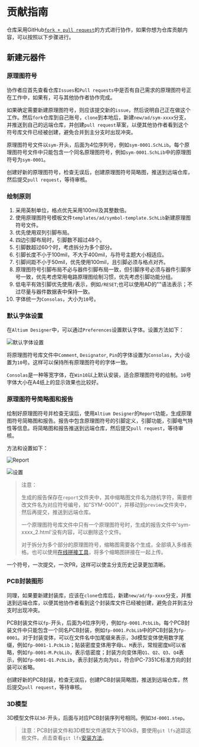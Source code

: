 # 贡献指南

仓库采用GitHub[`fork + pull request`](https://aaronflower.github.io/essays/github-fork-pull-workflow.html)的方式进行协作，如果你想为仓库贡献内容，可以按照以下步骤进行。

## 新建元器件

### 原理图符号

协作者应首先查看仓库`Issues`和`Pull requests`中是否有自己需求的原理图符号正在工作中，如果有，可与其他协作者协作完成。

如果确定需要新建原理图符号，则应该提交新的`issue`，然后说明自己正在做这个工作。然后`fork`仓库到自己账号，`clone`到本地后，新建`new/ad/sym-xxxx`分支，并推送到自己的远端仓库，并创建`pull request`草案，以便其他协作者看到这个符号库文件已经被创建，避免合并到主分支时出现冲突。

原理图符号文件以`sym-`开头，后面为4位序列号，例如`sym-0001.SchLib`。每个原理图符号文件中只能包含一个同名原理图符号，例如`sym-0001.SchLib`中的原理图符号为`sym-0001`。

创建好新的原理图符号，检查无误后，创建原理图符号简略图，推送到远端仓库，然后提交`pull request`，等待审核。

### 绘制原则

1. 采用英制单位，格点优先采用100mil及其整数倍。
2. 使用原理图符号模板文件`templates/ad/symbol-template.SchLib`新建原理图符号文件。
3. 优先使用双列引脚布局。
4. 四边引脚布局时，引脚数不超过48个。
5. 引脚数超过60个时，考虑拆分为多个部分。
6. 引脚长度不小于100mil，不大于400mil，与符号主题大小相适应。
7. 引脚间距不小于50mil，优先使用100mil，且引脚必须与格点对齐。
8. 原理图符号引脚布局不必与器件引脚布局一致，但引脚序号必须与器件引脚序号一致，优先考虑常用电路原理图绘制习惯，优先考虑引脚功能分组。
9. 低电平有效引脚优先使用`/`表示，例如`/RESET`;也可以使用AD的"\"语法表示；不过尽量与器件数据表中保持一致。
10. 字体统一为`Consolas`，大小为`10`号。

### 默认字体设置

在`Altium Designer`中，可以通过`Preferences`设置默认字体。设置方法如下：

![默认字体设置](figures/image-1.png)

将原理图符号库文件中`Comment`, `Designator`, `Pin`的字体设置为`Consolas`，大小设置为`10`号。这样可以保持所有原理图符号的字体一致。

`Consolas`是一种等宽字体，在`Win10`以上默认安装，适合原理图符号的绘制。`10`号字体大小在A4纸上的显示效果也比较好。

### 原理图符号简略图和报告

绘制好原理图符号并检查无误后，使用`Altium Designer`的`Report`功能，生成原理图符号简略图和报告。报告中包含原理图符号的引脚定义，引脚功能，引脚电气特性等信息。将简略图和报告推送到远端仓库，然后提交`pull request`，等待审核。

方法和设置如下：

![Report](figures/image-2.png)

![设置](figures/image-3.png)

> 注意：
> 
> 生成的报告保存在`report`文件夹中，其中缩略图文件名为随机字符，需要修改文件名为对应符号编号，如"SYM-0001"，并移动到`preview`文件夹中，然后再提交，推送到远端仓库。
>
> 一个原理图符号库文件中只有一个原理图符号时，生成的报告文件中'sym-xxxx_2.html'没有内容，可以删除这个文件。
>
> 对于拆分为多个部分的原理图符号，缩略图需要各个生成，全部填入多维表格。也可以使用[在线拼接工具](https://uutool.cn/photo-collage/)，将多个缩略图拼接在一起上传。

一个符号，一次提交，一次PR，这样可以使主分支历史记录更加清晰。

### PCB封装图形

同理，如果要新建封装库，应该在`clone`仓库后，新建`new/ad/fp-xxxx`分支，并推送到远端仓库，以便其他协作者看到这个封装库文件已经被创建，避免合并到主分支时出现冲突。

PCB封装文件以`fp-`开头，后面为4位序列号，例如`fp-0001.PcbLib`。每个PCB封装文件中只能包含一个同名PCB封装，例如`fp-0001.PcbLib`中的PCB封装为`fp-0001`。对于封装变体，可以在文件名中加尾缀来表示，3d模型变体使用数字尾缀，例如`fp-0001-1.PcbLib`；贴装密度变体用字母`L`、`M`表示，常规密度`N`可以省略，例如`fp-0001-M.PcbLib`，表示低密度；封装方向变体用`Q1`、`Q2`、`Q3`、`Q4`表示，例如`fp-0001-Q1.PcbLib`，表示封装方向为`Q1`，符合IPC-7351C标准方向的封装可以省略。

创建好新的PCB封装，检查无误后，创建PCB封装简略图，推送到远端仓库，然后提交`pull request`，等待审核。

### 3D模型

3D模型文件以`3d-`开头，后面与对应PCB封装序列号相同。例如`3d-0001.step`。

> 注意：PCB封装文件和3D模型文件通常大于100kB，要使用`git lfs`追踪这些文件。点击查看`git lfs`[安装方法](https://docs.github.com/zh/repositories/working-with-files/managing-large-files/installing-git-large-file-storage)。
